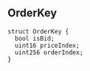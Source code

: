 ## OrderKey

```solidity
struct OrderKey {
  bool isBid;
  uint16 priceIndex;
  uint256 orderIndex;
}
```

